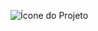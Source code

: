 ![Ícone do Projeto](https://github.com/user-attachments/assets/02c4bf32-4024-4e90-a0e7-580391872273)
